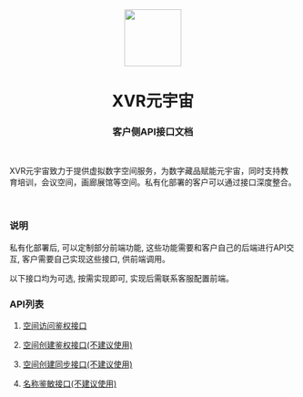 <div align="center">
    <a href="https://xvr.art/?ref=github" target="_blank">
        <img src="https://xvr.oss-cn-hangzhou.aliyuncs.com/common/logo-dark-icon.png" height="100px">
    </a>
    <h1>XVR元宇宙</h1>
    <h3>客户侧API接口文档</h3>
    <br>
    <p align="left">XVR元宇宙致力于提供虚拟数字空间服务，为数字藏品赋能元宇宙，同时支持教育培训，会议空间，画廊展馆等空间。私有化部署的客户可以通过接口深度整合。</p>
    <br>
</div>

### 说明

私有化部署后, 可以定制部分前端功能, 这些功能需要和客户自己的后端进行API交互, 客户需要自己实现这些接口, 供前端调用。

以下接口均为可选, 按需实现即可, 实现后需联系客服配置前端。

### API列表

1. [空间访问鉴权接口](../../../../blob/master/api-client/docs/auth.md)

2. [空间创建鉴权接口(不建议使用)](../../../../blob/master/api-client/docs/checkQuota.md)

3. [空间创建同步接口(不建议使用)](../../../../blob/master/api-client/docs/syncCreate.md)

4. [名称鉴敏接口(不建议使用)](../../../../blob/master/api-client/docs/nameCheck.md)
